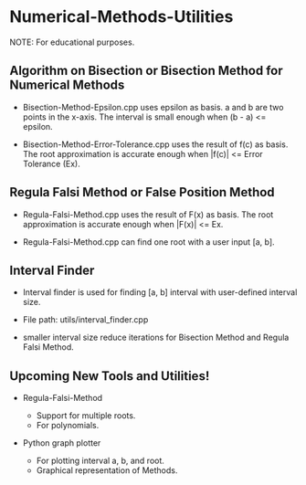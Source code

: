 # Numerical-Methods-Utilities
NOTE: For educational purposes.


## Algorithm on Bisection or Bisection Method for Numerical Methods

* Bisection-Method-Epsilon.cpp uses epsilon as basis.
a and b are two points in the x-axis.
The interval is small enough when (b - a) <= epsilon.

* Bisection-Method-Error-Tolerance.cpp uses the result of f(c) as basis.
The root approximation is accurate enough when |f(c)| <= Error Tolerance (Ex).


## Regula Falsi Method or False Position Method

* Regula-Falsi-Method.cpp uses the result of F(x) as basis.
The root approximation is accurate enough when |F(x)| <= Ex.

* Regula-Falsi-Method.cpp can find one root with a user input [a, b].


## Interval Finder

* Interval finder is used for finding [a, b] interval with user-defined interval size.

* File path: utils/interval_finder.cpp

* smaller interval size reduce iterations for Bisection Method and Regula Falsi Method.

## Upcoming New Tools and Utilities!

* Regula-Falsi-Method
  - Support for multiple roots.
  - For polynomials.

* Python graph plotter
  - For plotting interval a, b, and root.
  - Graphical representation of Methods.
